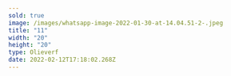 ```yaml
---
sold: true
image: /images/whatsapp-image-2022-01-30-at-14.04.51-2-.jpeg
title: "11"
width: "20"
height: "20"
type: Olieverf
date: 2022-02-12T17:18:02.268Z
---
```

